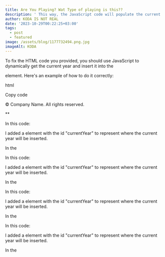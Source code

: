 ```yaml
---
title: Are You Playing? Wat Type of playing is this??
description: ' This way, the JavaScript code will populate the current year into your HTML content dynamically.'
author: KODA IS NOT REAL
date: '2023-10-29T00:22:25+03:00'
tags:
  - post
  - featured
image: /assets/blog/1177732494.png.jpg
imageAlt: KODA
---
```

To fix the HTML code you provided, you should use JavaScript to dynamically get the current year and insert it into the <p> element. Here's an example of how to do it correctly:



html

Copy code

<p>© <span id="currentYear"></span> Company Name. All rights reserved.</p>



**<script>**

**  document.getElementById("currentYear").textContent = new Date().getF**ullYear();

</script>

In this code:



I added a <span> element with the id "currentYear" to represent where the current year will be inserted.

In the <script> element, I use document.getElementById("currentYear") to access the "currentYear" <span>.

I then set the text content of the "currentYear" <span> to the current year using new Date().getFullYear().

This way, the JavaScript code will populate the current year into your HTML content dynamically.To fix the HTML code you provided, you should use JavaScript to dynamically get the current year and insert it into the <p> element. Here's an example of how to do it correctly:



html

Copy code

<p>© <span id="currentYear"></span> Company Name. All rights reserved.</p>



<script>

  document.getElementById("currentYear").textContent = new Date().getFullYear();

</script>

In this code:



I added a <span> element with the id "currentYear" to represent where the current year will be inserted.

In the <script> element, I use document.getElementById("currentYear") to access the "currentYear" <span>.

I then set the text content of the "currentYear" <span> to the current year using new Date().getFullYear().

This way, the JavaScript code will populate the current year into your HTML content dynamically.To fix the HTML code you provided, you should use JavaScript to dynamically get the current year and insert it into the <p> element. Here's an example of how to do it correctly:



html

Copy code

<p>© <span id="currentYear"></span> Company Name. All rights reserved.</p>



<script>

  document.getElementById("currentYear").textContent = new Date().getFullYear();

</script>

In this code:



I added a <span> element with the id "currentYear" to represent where the current year will be inserted.

In the <script> element, I use document.getElementById("currentYear") to access the "currentYear" <span>.

I then set the text content of the "currentYear" <span> to the current year using new Date().getFullYear().

This way, the JavaScript code will populate the current year into your HTML content dynamically.To fix the HTML code you provided, you should use JavaScript to dynamically get the current year and insert it into the <p> element. Here's an example of how to do it correctly:



html

Copy code

<p>© <span id="currentYear"></span> Company Name. All rights reserved.</p>



<script>

  document.getElementById("currentYear").textContent = new Date().getFullYear();

</script>

In this code:



I added a <span> element with the id "currentYear" to represent where the current year will be inserted.

In the <script> element, I use document.getElementById("currentYear") to access the "currentYear" <span>.

I then set the text content of the "currentYear" <span> to the current year using new Date().getFullYear().

This way, the JavaScript code will populate the current year into your HTML content dynamically.
